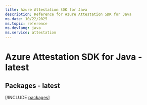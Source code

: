 ```yaml
---
title: Azure Attestation SDK for Java
description: Reference for Azure Attestation SDK for Java
ms.date: 10/22/2025
ms.topic: reference
ms.devlang: java
ms.service: attestation
---
```

# Azure Attestation SDK for Java - latest
## Packages - latest
[!INCLUDE [packages](attestation-index.md)]